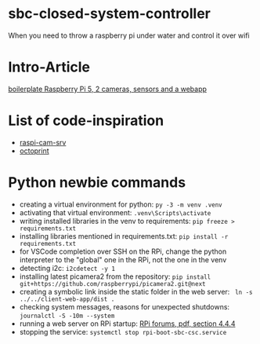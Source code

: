 # sbc-closed-system-controller
When you need to throw a raspberry pi under water and control it over wifi

# Intro-Article
[boilerplate Raspberry Pi 5, 2 cameras, sensors and a webapp](https://dev.to/shnydercom/steal-my-boilerplate-rpi-5-2-cameras-sensors-webapp-3p55)

# List of code-inspiration
- [raspi-cam-srv](https://github.com/signag/raspi-cam-srv)
- [octoprint](https://github.com/OctoPrint/OctoPrint)


# Python newbie commands
- creating a virtual environment for python: `py -3 -m venv .venv`
- activating that virtual environment: `.venv\Scripts\activate`
- writing installed libraries in the venv to requirements: `pip freeze > requirements.txt`
- installing libraries mentioned in requirements.txt: `pip install -r requirements.txt`
- for VSCode completion over SSH on the RPi, change the python interpreter to the "global" one in the RPi, not the one in the venv
- detecting i2c: `i2cdetect -y 1`
- installing latest picamera2 from the repository: `pip install git+https://github.com/raspberrypi/picamera2.git@next`
- creating a symbolic link inside the static folder in the web server: ` ln -s ../../client-web-app/dist .`
- checking system messages, reasons for unexpected shutdowns: `journalctl -S -10m --system`
- running a web server on RPi startup: [RPi forums, pdf, section 4.4.4](https://forums.raspberrypi.com/viewtopic.php?t=314455)
- stopping the service: `systemctl stop rpi-boot-sbc-csc.service`
